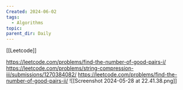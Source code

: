 ```yaml
---
Created: 2024-06-02
tags:
  - Algorithms
topic: 
parent_dir: Daily
---
```

[[Leetcode]]

https://leetcode.com/problems/find-the-number-of-good-pairs-i/
https://leetcode.com/problems/string-compression-iii/submissions/1270384082/
https://leetcode.com/problems/find-the-number-of-good-pairs-ii/
![[Screenshot 2024-05-28 at 22.41.38.png]]